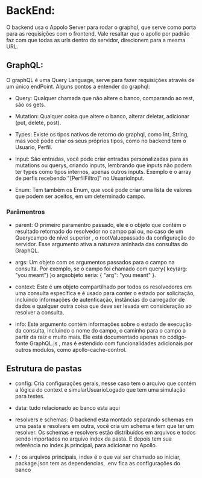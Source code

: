 # BackEnd:

O backend usa o Appolo Server para rodar o graphql, que serve como porta para as requisições com o frontend. Vale resaltar que o apollo por padrão faz com que todas as urls dentro do servidor, direcionem para a mesma URL.

## GraphQL:

O graphQL é uma Query Language, serve para fazer requisições através de um único endPoint. Alguns pontos a entender do graphql:

* Query: Qualquer chamada que não altere o banco, comparando ao rest, são os gets.

* Mutation: Qualquer coisa que altere o banco, alterar deletar, adicionar (put, delete, post).

* Types: Existe os tipos nativos de retorno do graphql, como Int, String, mas você pode criar os seus próprios tipos, como no backend tem o Usuario, Perfil.

* Input: São entradas, você pode criar entradas personalizadas para as mutations ou querys, criando inputs, lembrando que inputs não podem ter types como tipos internos, apenas outros inputs. Exemplo é o array de perfis recebendo "[PerfilFiltro]" no UsuarioInput.

* Enum: Tem também os Enum, que você pode criar uma lista de valores que podem ser aceitos, em um determinado campo.

### Parâmentros

* parent: O primeiro paramentro passado, ele é o objeto que contém o resultado retornado do resolvedor no campo pai ou, no caso de um Querycampo de nível superior , o rootValuepassado da configuração do servidor. Esse argumento ativa a natureza aninhada das consultas do GraphQL.

* args: Um objeto com os argumentos passados ​​para o campo na consulta. Por exemplo, se o campo foi chamado com query{ key(arg: "you meant") }o argsobjeto seria: { "arg": "you meant" }.

* context: Este é um objeto compartilhado por todos os resolvedores em uma consulta específica e é usado para conter o estado por solicitação, incluindo informações de autenticação, instâncias do carregador de dados e qualquer outra coisa que deve ser levada em consideração ao resolver a consulta.

* info: Este argumento contém informações sobre o estado de execução da consulta, incluindo o nome do campo, o caminho para o campo a partir da raiz e muito mais. Ele está documentado apenas no código-fonte GraphQL.js , mas é estendido com funcionalidades adicionais por outros módulos, como apollo-cache-control.

## Estrutura de pastas

* config: Cria configurações gerais, nesse caso tem o arquivo que contém a lógica do context e simularUsuarioLogado que tem uma simulação para testes.

* data: tudo relacionado ao banco esta aqui

* resolvers e schemas: O backend esta montado separando schemas em uma pasta e resolvers em outra, você cria um schema e tem que ter um resolver. Os schemas e resolvers estão distribuídos em arquivos e todos sendo importados no arquivo index da pasta. E depois tem sua referência no index.js principal, para adicionar no Apollo.

* / : os arquivos principais, index é o que vai ser chamado ao iniciar, package.json tem as dependencias, .env fica as configurações do banco

